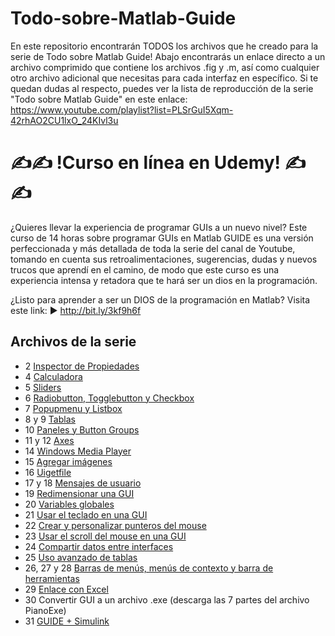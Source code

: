# Todo-sobre-Matlab-Guide
En este repositorio encontrarán TODOS los archivos que he creado para la serie de Todo sobre Matlab Guide! Abajo encontrarás un enlace directo a un archivo comprimido que contiene los archivos .fig y .m, así como cualquier otro archivo adicional que necesitas para cada interfaz en específico. Si te quedan dudas al respecto, puedes ver la lista de reproducción de la serie "Todo sobre Matlab Guide" en este enlace: https://www.youtube.com/playlist?list=PLSrGuI5Xqm-42rhAO2CU1lxO_24KIvl3u

# ✍✍ !Curso en línea en Udemy! ✍✍ 
¿Quieres llevar la experiencia de programar GUIs a un nuevo nivel? Este curso de 14 horas sobre programar GUIs en Matlab GUIDE es una versión perfeccionada y más detallada de toda la serie del canal de Youtube, tomando en cuenta sus retroalimentaciones, sugerencias, dudas y nuevos trucos que aprendí en el camino, de modo que este curso es una experiencia intensa y retadora que te hará ser un dios en la programación. 

¿Listo para aprender a ser un DIOS de la programación en Matlab? 
Visita este link: ▶️ http://bit.ly/3kf9h6f 

## Archivos de la serie

- 2 [Inspector de Propiedades](https://github.com/RolaValdez/Todo-sobre-Matlab-Guide/blob/master/EjemplosInspectordePropiedades.rar)
- 4 [Calculadora](https://github.com/RolaValdez/Todo-sobre-Matlab-Guide/blob/master/Calculadora.rar)
- 5 [Sliders](https://github.com/RolaValdez/Todo-sobre-Matlab-Guide/blob/master/EjemplosSlider.rar)
- 6 [Radiobutton, Togglebutton y Checkbox](https://github.com/RolaValdez/Todo-sobre-Matlab-Guide/blob/master/EjemplosControlesLogicos.rar)
- 7 [Popupmenu y Listbox](https://github.com/RolaValdez/Todo-sobre-Matlab-Guide/blob/master/EjemplosPopUp_Listbox.rar)
- 8 y 9 [Tablas](https://github.com/RolaValdez/Todo-sobre-Matlab-Guide/blob/master/EjemplosTablas.rar)
- 10 [Paneles y Button Groups](https://github.com/RolaValdez/Todo-sobre-Matlab-Guide/blob/master/EjemplosPanelButtonGroup.rar)
- 11 y 12 [Axes](https://github.com/RolaValdez/Todo-sobre-Matlab-Guide/blob/master/EjemplosAxes.rar)
- 14 [Windows Media Player](https://github.com/RolaValdez/Todo-sobre-Matlab-Guide/blob/master/ActXWMP.rar)
- 15 [Agregar imágenes](https://github.com/RolaValdez/Todo-sobre-Matlab-Guide/blob/master/Agregar%20imagenes.rar)
- 16 [Uigetfile](https://github.com/RolaValdez/Todo-sobre-Matlab-Guide/blob/master/ManejarArchivos.rar)
- 17 y 18 [Mensajes de usuario](https://github.com/RolaValdez/Todo-sobre-Matlab-Guide/blob/master/MensajesUsuario.rar)
- 19 [Redimensionar una GUI](https://github.com/RolaValdez/Todo-sobre-Matlab-Guide/blob/master/RedimensionarGUI.rar)
- 20 [Variables globales](https://github.com/RolaValdez/Todo-sobre-Matlab-Guide/blob/master/AlmacenarVariablesyDatos.rar)
- 21 [Usar el teclado en una GUI](https://github.com/RolaValdez/Todo-sobre-Matlab-Guide/blob/master/UsarTeclado.rar)
- 22 [Crear y personalizar punteros del mouse](https://github.com/RolaValdez/Todo-sobre-Matlab-Guide/blob/master/Personalizar%20Puntero.rar)
- 23 [Usar el scroll del mouse en una GUI](https://github.com/RolaValdez/Todo-sobre-Matlab-Guide/blob/master/UsarScroll.rar)
- 24 [Compartir datos entre interfaces](https://github.com/RolaValdez/Todo-sobre-Matlab-Guide/blob/master/Compartir%20datos%20entre%20GUIs.rar)
- 25 [Uso avanzado de tablas](https://github.com/RolaValdez/Todo-sobre-Matlab-Guide/blob/master/TablasAvanzadas.rar)
- 26, 27 y 28 [Barras de menús, menús de contexto y barra de herramientas](https://github.com/RolaValdez/Todo-sobre-Matlab-Guide/blob/master/menus_y_barraherramientas.rar)
- 29 [Enlace con Excel](https://github.com/RolaValdez/Todo-sobre-Matlab-Guide/blob/master/MatlabExcel.rar)
- 30 Convertir GUI a un archivo .exe (descarga las 7 partes del archivo PianoExe)
- 31 [GUIDE + Simulink](https://github.com/RolaValdez/Todo-sobre-Matlab-Guide/blob/master/Circuito.zip)
